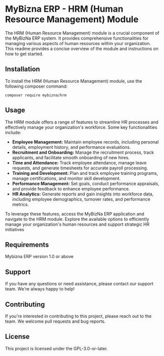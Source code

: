 # MyBizna ERP - HRM (Human Resource Management) Module
The HRM (Human Resource Management) module is a crucial component of the MyBizNa ERP system. It provides comprehensive functionalities for managing various aspects of human resources within your organization. This readme provides a concise overview of the module and instructions on how to get started.

## Installation 
To install the HRM (Human Resource Management) module, use the following composer command:
```
composer require mybizna/hrm
```

## Usage
The HRM module offers a range of features to streamline HR processes and effectively manage your organization's workforce. Some key functionalities include:

 - **Employee Management:** Maintain employee records, including personal details, employment history, and performance evaluations.
 - **Recruitment and Onboarding:** Manage the recruitment process, track applicants, and facilitate smooth onboarding of new hires.
 - **Time and Attendance:** Track employee attendance, manage leave requests, and generate timesheets for accurate payroll processing.
 - **Training and Development:** Plan and track employee training programs, manage certifications, and monitor skill development.
 - **Performance Management:** Set goals, conduct performance appraisals, and provide feedback to enhance employee performance.
 - **HR Analytics:** Generate reports and gain insights into workforce data, including employee demographics, turnover rates, and performance metrics.

To leverage these features, access the MyBizNa ERP application and navigate to the HRM module. Explore the available options to efficiently manage your organization's human resources and support strategic HR initiatives

## Requirements
Mybizna ERP version 1.0 or above

## Support
If you have any questions or need assistance, please contact our support team. We're always happy to help!

## Contributing
If you're interested in contributing to this project, please reach out to the team. We welcome pull requests and bug reports.

## License
This project is licensed under the GPL-3.0-or-later.
